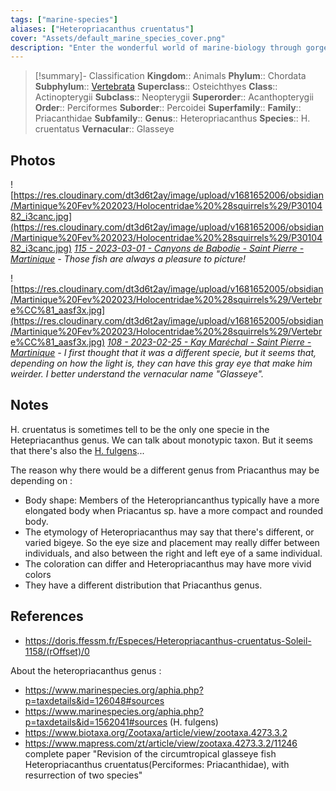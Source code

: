 ```yaml
---
tags: ["marine-species"]
aliases: ["Heteropriacanthus cruentatus"]
cover: "Assets/default_marine_species_cover.png"
description: "Enter the wonderful world of marine-biology through gorgeous underwater pictures of marine animals. Priacanthidae is the family of those funny bigeyes fish."
---
```

> [!summary]- Classification
**Kingdom**:: Animals
**Phylum**:: Chordata
**Subphylum**:: [Vertebrata](Vertebrata.md)
**Superclass**:: Osteichthyes
**Class**:: Actinopterygii
**Subclass**::  Neopterygii
**Superorder**:: Acanthopterygii
**Order**:: Perciformes
**Suborder**:: Percoidei
**Superfamily**::
**Family**:: Priacanthidae
**Subfamily**::
**Genus**:: Heteropriacanthus
**Species**:: H. cruentatus
**Vernacular**:: Glasseye

## Photos
![https://res.cloudinary.com/dt3d6t2ay/image/upload/v1681652006/obsidian/Martinique%20Fev%202023/Holocentridae%20%28squirrels%29/P3010482_i3canc.jpg](https://res.cloudinary.com/dt3d6t2ay/image/upload/v1681652006/obsidian/Martinique%20Fev%202023/Holocentridae%20%28squirrels%29/P3010482_i3canc.jpg)
*[115 - 2023-03-01 - Canyons de Babodie - Saint Pierre - Martinique](115%20-%202023-03-01%20-%20Canyons%20de%20Babodie%20-%20Saint%20Pierre%20-%20Martinique.md) - Those fish are always a pleasure to picture!*

![https://res.cloudinary.com/dt3d6t2ay/image/upload/v1681652005/obsidian/Martinique%20Fev%202023/Holocentridae%20%28squirrels%29/Vertebre%CC%81_aasf3x.jpg](https://res.cloudinary.com/dt3d6t2ay/image/upload/v1681652005/obsidian/Martinique%20Fev%202023/Holocentridae%20%28squirrels%29/Vertebre%CC%81_aasf3x.jpg)
*[108 - 2023-02-25 - Kay Maréchal - Saint Pierre - Martinique](108%20-%202023-02-25%20-%20Kay%20Maréchal%20-%20Saint%20Pierre%20-%20Martinique.md) - I first thought that it was a different specie, but it seems that, depending on how the light is, they can have this gray eye that make him weirder. I better understand the vernacular name "Glasseye".*

## Notes
H. cruentatus is sometimes tell to be the only one specie in the Hetepriacanthus genus. We can talk about monotypic taxon. But it seems that there's also the [H. fulgens](https://www.marinespecies.org/aphia.php?p=taxdetails&id=1562041#distributions)... 

The reason why there would be a different genus from Priacanthus may be depending on :
- Body shape: Members of the Heteropriancanthus typically have a more elongated body when Priacantus sp. have a more compact and rounded body.
- The etymology of Heteropriacanthus may say that there's different, or varied bigeye. So the eye size and placement may really differ between individuals, and also between the right and left eye of a same individual. 
- The coloration can differ and Heteropriacanthus may have more vivid colors
- They have a different distribution that Priacanthus genus. 

## References
- https://doris.ffessm.fr/Especes/Heteropriacanthus-cruentatus-Soleil-1158/(rOffset)/0

About the heteropriacanthus genus :
- https://www.marinespecies.org/aphia.php?p=taxdetails&id=126048#sources
- https://www.marinespecies.org/aphia.php?p=taxdetails&id=1562041#sources (H. fulgens)
- https://www.biotaxa.org/Zootaxa/article/view/zootaxa.4273.3.2
- https://www.mapress.com/zt/article/view/zootaxa.4273.3.2/11246 complete paper "Revision of the circumtropical glasseye fish Heteropriacanthus cruentatus(Perciformes: Priacanthidae), with resurrection of two species"
